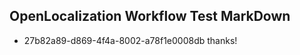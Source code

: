 ## OpenLocalization Workflow Test MarkDown
* 27b82a89-d869-4f4a-8002-a78f1e0008db thanks!

<!--HONumber=Nov16_HO1-->


